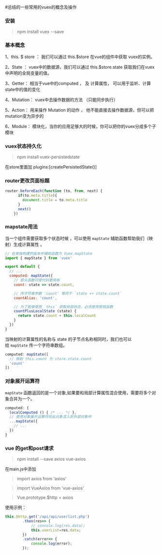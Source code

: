 #总结的一些常用的vuex的概念及操作

### 安装

> npm install vuex --save

### 基本概念 

1、this. $ store ： 我们可以通过 this.$store 在vue的组件中获取 vuex的实例。

2、State ： vuex中的数据源，我们可以通过 this.$store.state 获取我们在vuex中声明的全局变量的值。

3、Getter： 相当于vue中的computed ， 及 计算属性， 可以用于监听、计算 state中的值的变化

4、Mutation： vuex中去操作数据的方法 （只能同步执行）

5、Action： 用来操作 Mutation 的动作 ， 他不能直接去操作数据源，但可以把mutation变为异步的

6、Module： 模块化，当你的应用足够大的时候，你可以把你的vuex分成多个子模块

### vuex状态持久化

>npm install vuex-persistedstate 

在store里面加   plugins:[createPersistedState()]



### router更改页面标题

```javascript
router.beforeEach(function (to, from, next) {
      if(to.meta.title){
        document.title = to.meta.title
      }
      next()
    })
```

### mapstate用法

当一个组件需要获取多个状态时候 ，可以使用 `mapState` 辅助函数帮助我们（映射）生成计算属性 。

```javascript
// 在单独构建的版本中辅助函数为 Vuex.mapState
import { mapState } from 'vuex'

export default {
  // ...
  computed: mapState({
    // 箭头函数可使代码更简练
    count: state => state.count,

    // 传字符串参数 'count' 等同于 `state => state.count`
    countAlias: 'count',

    // 为了能够使用 `this` 获取局部状态，必须使用常规函数
    countPlusLocalState (state) {
      return state.count + this.localCount
    }
  })
}
```

当映射的计算属性的名称与 state 的子节点名称相同时，我们也可以给 `mapState` 传一个字符串数组。 

```javascript
computed: mapState([
  // 映射 this.count 为 store.state.count
  'count'
])
```

### 对象展开运算符

`mapState` 函数返回的是一个对象,如果要和局部计算属性混合使用，需要将多个对象合并为一个。

```javascript
computed: {
  localComputed () { /* ... */ },
  // 使用对象展开运算符将此对象混入到外部对象中
  ...mapState({
    // ...
  })
}
```

### vue 的get和post请求

> npm install --save axios vue-axios 

在main.js中添加

> import axios from 'axios'

> import VueAxios from 'vue-axios'

> Vue.prototype.$http = axios

使用示例：

```javascript
this.$http.get('/api/api/userlist.php')
        .then(res=> {
            // console.log(res.data);
            this.userList=res.data;
        })
        .catch(error=> {
            console.log(error);
        });
```

